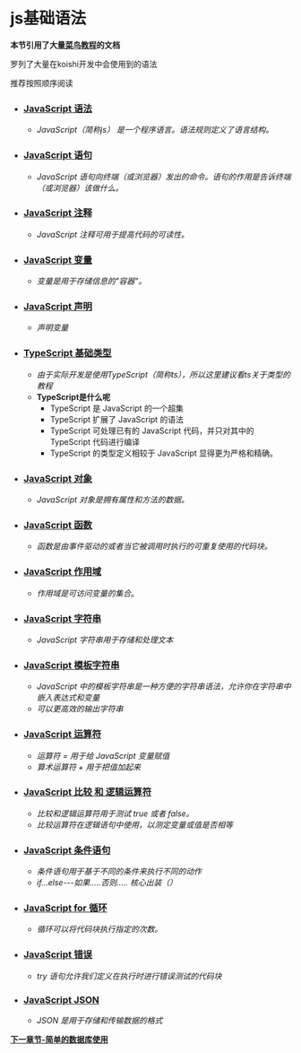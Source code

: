 # js基础语法

**本节引用了大量[菜鸟教程](https://www.runoob.com/js/js-tutorial.html)的文档**

罗列了大量在koishi开发中会使用到的语法

推荐按照顺序阅读

- ### [JavaScript 语法](https://www.runoob.com/js/js-syntax.html)
    - *JavaScript（简称js） 是一个程序语言。语法规则定义了语言结构。*
- ### [JavaScript 语句](https://www.runoob.com/js/js-statements.html)
    - *JavaScript 语句向终端（或浏览器）发出的命令。语句的作用是告诉终端（或浏览器）该做什么。*
- ### [JavaScript 注释](https://www.runoob.com/js/js-statements.html)
    - *JavaScript 注释可用于提高代码的可读性。*

- ### [JavaScript 变量](https://www.runoob.com/js/js-variables.html)
    - *变量是用于存储信息的"容器"。*
  
- ### [JavaScript 声明](https://www.runoob.com/js/js-let-const.html)
    - *声明变量*
 
- ### [TypeScript 基础类型](https://www.runoob.com/typescript/ts-type.html)
    - *由于实际开发是使用TypeScript（简称ts），所以这里建议看ts关于类型的教程*
    - **TypeScript是什么呢**
        -  TypeScript 是 JavaScript 的一个超集
        -  TypeScript 扩展了 JavaScript 的语法
        -  TypeScript 可处理已有的 JavaScript 代码，并只对其中的 TypeScript 代码进行编译
        -  TypeScript 的类型定义相较于 JavaScript 显得更为严格和精确。

- ### [JavaScript 对象](https://www.runoob.com/js/js-obj-intro.html)
    - *JavaScript 对象是拥有属性和方法的数据。*
    
- ### [JavaScript 函数](https://www.runoob.com/js/js-functions.html)
    - *函数是由事件驱动的或者当它被调用时执行的可重复使用的代码块。*
  
- ### [JavaScript 作用域](https://www.runoob.com/js/js-scope.html)
    - *作用域是可访问变量的集合*。

- ### [JavaScript 字符串](https://www.runoob.com/js/js-strings.html)
    - *JavaScript 字符串用于存储和处理文本*

- ### [JavaScript 模板字符串](https://www.runoob.com/js/js-string-templates.html)
    - *JavaScript 中的模板字符串是一种方便的字符串语法，允许你在字符串中嵌入表达式和变量*
    - *可以更高效的输出字符串*
 - ### [JavaScript 运算符](https://www.runoob.com/js/js-operators.html)
    - *运算符 = 用于给 JavaScript 变量赋值*
    - *算术运算符 + 用于把值加起来*
       
 - ### [JavaScript 比较 和 逻辑运算符](https://www.runoob.com/js/js-comparisons.html)
    - *比较和逻辑运算符用于测试 true 或者 false。*
    - *比较运算符在逻辑语句中使用，以测定变量或值是否相等*
       

- ### [JavaScript 条件语句](https://www.runoob.com/js/js-if-else.html)
    - *条件语句用于基于不同的条件来执行不同的动作*
    - *if...else---如果.....否则.....  核心出装（）*
    
- ### [JavaScript for 循环](https://www.runoob.com/js/js-loop-for.html)
    - *循环可以将代码块执行指定的次数。*

- ### [JavaScript 错误](https://www.runoob.com/js/js-errors.html)
    - *try 语句允许我们定义在执行时进行错误测试的代码块*
  
- ### [JavaScript JSON](https://www.runoob.com/js/js-json.html)
    - *JSON 是用于存储和传输数据的格式*
  
**[下一章节-简单的数据库使用](p1/p9.md)**



